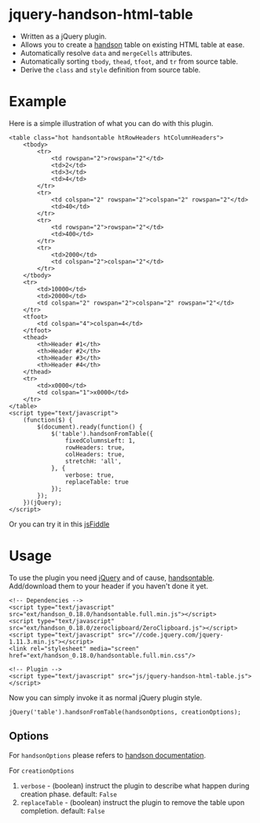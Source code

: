 # jquery-handson-html-table

* Written as a jQuery plugin.
* Allows you to create a [handson](//handsontable.com/) table on existing HTML table at ease.
* Automatically resolve ```data``` and ```mergeCells``` attributes.
* Automatically sorting ```tbody```, ```thead```, ```tfoot```, and ```tr``` from source table.
* Derive the ```class``` and ```style``` definition from source table.

# Example

Here is a simple illustration of what you can do with this plugin.

```
<table class="hot handsontable htRowHeaders htColumnHeaders">
	<tbody>
		<tr>
			<td rowspan="2">rowspan="2"</td>
			<td>2</td>
			<td>3</td>
			<td>4</td>
		</tr>
		<tr>
			<td colspan="2" rowspan="2">colspan="2" rowspan="2"</td>
			<td>40</td>
		</tr>
		<tr>
			<td rowspan="2">rowspan="2"</td>
			<td>400</td>
		</tr>
		<tr>
			<td>2000</td>
			<td colspan="2">colspan="2"</td>
		</tr>
	</tbody>
	<tr>
		<td>10000</td>
		<td>20000</td>
		<td colspan="2" rowspan="2">colspan="2" rowspan="2"</td>
	</tr>
	<tfoot>
		<td colspan="4">colspan=4</td>
	</tfoot>
	<thead>
		<th>Header #1</th>
		<th>Header #2</th>
		<th>Header #3</th>
		<th>Header #4</th>
	</thead>
	<tr>
		<td>x0000</td>
		<td colspan="1">x0000</td>
	</tr>
</table>
<script type="text/javascript">
	(function($) {
		$(document).ready(function() {
			$('table').handsonFromTable({
				fixedColumnsLeft: 1,
				rowHeaders: true,
				colHeaders: true,
				stretchH: 'all',
			}, {
				verbose: true,
				replaceTable: true
			});
		});
	})(jQuery);
</script>
```

Or you can try it in this [jsFiddle](//jsfiddle.net/peatiscoding/jzxzz9aj/2/)

# Usage

To use the plugin you need [jQuery](//jquery.com/) and of cause, [handsontable](//handsontable.com/). Add/download them to your header if you haven't done it yet.

```
<!-- Dependencies -->
<script type="text/javascript" src="ext/handson_0.18.0/handsontable.full.min.js"></script>
<script type="text/javascript" src="ext/handson_0.18.0/zeroclipboard/ZeroClipboard.js"></script>
<script type="text/javascript" src="//code.jquery.com/jquery-1.11.3.min.js"></script>
<link rel="stylesheet" media="screen" href="ext/handson_0.18.0/handsontable.full.min.css"/>

<!-- Plugin -->
<script type="text/javascript" src="js/jquery-handson-html-table.js"></script>
```

Now you can simply invoke it as normal jQuery plugin style.


```
jQuery('table').handsonFromTable(handsonOptions, creationOptions);
```

## Options

For ```handsonOptions``` please refers to [handson documentation](//docs.handsontable.com/0.19.0/Options.html).

For ```creationOptions```

1. ```verbose``` - (boolean) instruct the plugin to describe what happen during creation phase. default: ```False```
1. ```replaceTable``` - (boolean) instruct the plugin to remove the table upon completion. default: ```False```


